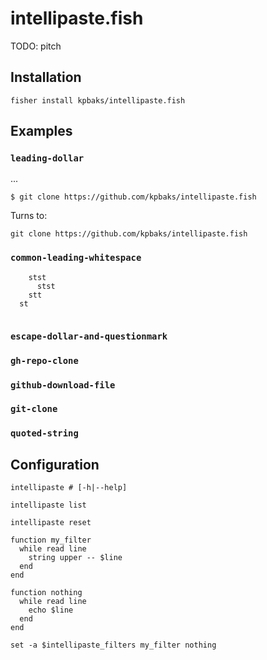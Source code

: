 # intellipaste.fish

TODO: pitch

## Installation
```fish
fisher install kpbaks/intellipaste.fish
```

## Examples

### `leading-dollar`

...

```fish
$ git clone https://github.com/kpbaks/intellipaste.fish
```

Turns to:

```fish
git clone https://github.com/kpbaks/intellipaste.fish
```

### `common-leading-whitespace`

```fish
    stst
      stst
    stt
  st
```

```fish

```

### `escape-dollar-and-questionmark`

### `gh-repo-clone`


### `github-download-file`

### `git-clone`


### `quoted-string`


## Configuration


```fish
intellipaste # [-h|--help]

intellipaste list

intellipaste reset

function my_filter
  while read line
    string upper -- $line
  end
end

function nothing
  while read line
    echo $line
  end
end

set -a $intellipaste_filters my_filter nothing
```
